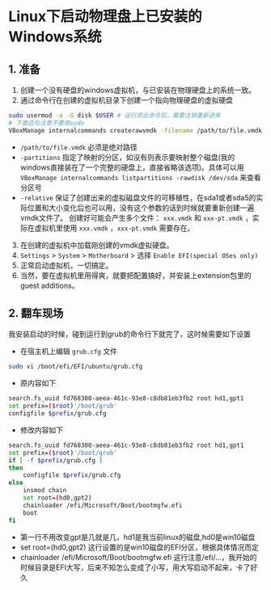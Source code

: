 # Linux下启动物理盘上已安装的Windows系统

## 1. 准备

1. 创建一个没有硬盘的windows虚拟机，与已安装在物理硬盘上的系统一致。
2. 通过命令行在创建的虚拟机目录下创建一个指向物理硬盘的虚拟硬盘

```sh
sudo usermod -a -G disk $USER # 运行完此命令后，需要注销重新进来
# 下面这句注意不要用sudo
VBoxManage internalcommands createrawvmdk -filename /path/to/file.vmdk -rawdisk /dev/sda -partitions 1,2,3,4,5,8 -relative
```

- `/path/to/file.vmdk` 必须是绝对路径
- `-partitions` 指定了映射的分区，如没有则表示要映射整个磁盘(我的windows直接装在了一个完整的硬盘上，直接省略该选项)。具体可以用 `VBoxManage internalcommands listpartitions -rawdisk /dev/sda` 来查看分区号
- `-relative` 保证了创建出来的虚拟磁盘文件的可移植性，在sda1或者sda5的实际位置和大小变化后也可以用，没有这个参数的话到时候就要重新创建一遍vmdk文件了。
创建好可能会产生多个文件： `xxx.vmdk` 和 `xxx-pt.vmdk` ，实际在虚拟机里使用 `xxx.vmdk` ，`xxx-pt.vmdk` 需要存在。

3. 在创建的虚拟机中加载刚创建的vmdk虚拟硬盘。
4. `Settings` > `System` > `Motherboard` > 选择 `Enable EFI(special OSes only)`
5. 正常启动虚拟机，一切搞定。
6. 当然，要在虚拟机里用得爽，就要把配置搞好，并安装上extension包里的guest additions。

## 2. 翻车现场

我安装启动的时候，碰到运行到grub的命令行下就完了，这时候需要如下设置

- 在宿主机上编辑 `grub.cfg` 文件

```sh
sudo vi /boot/efi/EFI/ubuntu/grub.cfg
```

- 原内容如下

```sh
search.fs_uuid fd768300-aeea-461c-93e8-c8db81eb3fb2 root hd1,gpt1
set prefix=($root)'/boot/grub'
configfile $prefix/grub.cfg
```

- 修改内容如下

```sh
search.fs_uuid fd768300-aeea-461c-93e8-c8db81eb3fb2 root hd1,gpt1
set prefix=($root)'/boot/grub'
if [ -f $prefix/grub.cfg ]
then
    configfile $prefix/grub.cfg
else
    insmod chain
    set root=(hd0,gpt2)
    chainloader /efi/Microsoft/Boot/bootmgfw.efi
    boot
fi
```

- 第一行不用改变gpt是几就是几，hd1是我当前linux的磁盘,hd0是win10磁盘
- set root=(hd0,gpt2) 这行设置的是win10磁盘的EFI分区，根据具体情况而定
- chainloader /efi/Microsoft/Boot/bootmgfw.efi 这行注意/efi/...，我开始的时候目录是EFI大写，后来不知怎么变成了小写，用大写启动不起来，卡了好久
